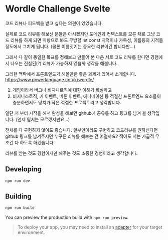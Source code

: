 # Wordle Challenge Svelte

코드 리뷰나 피드백을 받고 싶다는 의견이 있었습니다. 

실제로 코드 리뷰를 해보신 분들은 아시겠지만 도메인과 컨텍스트를 모른 채로 그냥 코드 리뷰를 하게 되면 취향으로 봐도 무방할 let const 지적이나 가독성, 이름등의 지적들 정도에서 그치게 됩니다. 
(물론 이름짓기는 중요한 리뷰이긴 합니다만...)

그래서 다 같이 동일한 목표를 정해보고 만들어 본 다음 서로 코드 리뷰를 한다면 경험에서 나오는 진실된(?) 리뷰가 가능하지 않을까 생각을 해봅니다.

그러한 맥락에서 프론트엔드가 해볼만한 좋은 과제가 있어서 소개합니다.
https://www.powerlanguage.co.uk/wordle/

1) 게임이라서 버그나 비지니로직에 대한 이해가 확실하고
2) 비지니스로직, 키 이벤트, 버튼 이벤트, 에니메이션 등 적절한 프론트엔드 요소들이 충분하면서도 덩치가 작은 적절한 프로젝트라고 생각합니다.

일단 저 부터 시작을 해서 완성을 해보면 github에 공유를 하고 링크를 남겨 볼 생각입니다. (언제 될지는 모르겠지만요...)

전체를 다 구현하지 않아도 좋습니다. 일부만이라도 구현하고 코드리뷰를 원하신다면 github 링크를 남겨주시면 누구든 리뷰를 해보는 건 어떨까요?
적어도 저는 가급적 무조건 다 하도록 하겠습니다.

리뷰를 받는 것도 경험이지만 해주는 것도 소중한 경험이라고 생각합니다.


## Developing

```bash
npm run dev
```

## Building

```bash
npm run build
```

You can preview the production build with `npm run preview`.

> To deploy your app, you may need to install an [adapter](https://kit.svelte.dev/docs#adapters) for your target environment.
